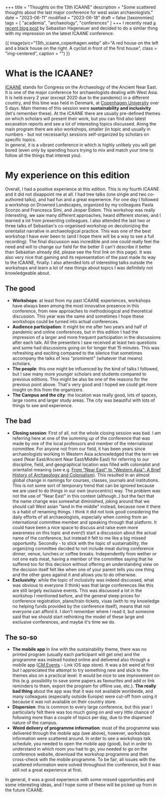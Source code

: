 +++
title = "Thoughts on the 13th ICAANE"
description = "Some scattered thoughts about the last major conference for west asian archaeologists."
date = "2023-06-11"
modified = "2023-06-18"
draft = false
[taxonomies]
tags = [ "academia", "archaeology", "conferences" ]
+++
I recently read [a recent blog post](https://itsmoreofacomment.com/2023/05/26/the-13th-icaane-in-copenhagen/) by Sebastian Hageneuer and decided to do a similar thing with my impression on the latest ICAANE conference.

{{ image(src="13th_icaane_copenhagen.webp" alt="A red house on the left and a black house on the right. A cyclist in front of the first house", class = "img-centered", caption = "") }}

# What is the ICAANE?

[ICAANE](http://www.icaane.net/) stands for Congress on the Archaeology of the Ancient Near East. It is one of the major conference for archaeologists dealing with West Asia. It is held every 2 year (except 2020 due to the pandemic) in a different country, and this time was held in Denmark, at [Copenhagen University](https://eventsignup.ku.dk/icaane13) over 5 days. Main themes of this session were **sustainability and inclusivity** (let's remember these). At the ICAANE there are usually pre-defined themes on which scholars will present their work, but you can find also latest excavation reports and see a lot of interesting topics discussed. Along the main program there are also workshops, smaller (in topic and usually in numbers - but not necessarily) sessions self-organized by scholars on specific topics.  
In general, it is a vibrant conference in which is highly unlikely you will get bored (even only by spending hours trying to mix and match your time to follow all the things that interest you).

# My experience on this edition

Overall, I had a positive experience at this edition. This is my fourth ICAANE and it did not disappoint me at all. I had tree talks (one single and two co-authored talks), and had fun and a great experience. For one day I followed a workshop on Drowned Landscapes, organized by my colleagues Paola Sconzo and Francesca Simi, and Jesper Eidem. This workshop was really interesting, we saw many different approaches, heard different stories, and I learned a lot from presenting colleagues. I also attended the last two or three talks of Sebastian's co-organised workshop on decolonizing the orientalist narrative in archaeological practice. This was one of the best workshop I have ever been to (and I hope there will be a way to see a full recording). The final discussion was incredible and one could really feel the need and will to change our field for the better (I can't describe it better than Sebastian already did, please see the first link on this page). It was also very nice that gaming and its representation of the past made its way to the ICAANE, finally. I also attended lots of interesting talks outside the workshops and learn a lot of new things about topics I was definitely not knowledgeable about.

## The good

- **Workshops**: at least from my past ICAANE experiences, workshops have always been among the most innovative presence in this conference, from new approaches to methodological and theoretical discussion. This year was the same and sometimes I hope these workshops could be turned into actual conferences.  
- **Audience participation**: it might be me after two years and half of pandemic and online conferences, but in this edition I had the impression of a larger and more frequent participation in the discussions after each talk. All the presenters I saw received at least two questions and some had discussions going on for longer that 15 minutes. This was refreshing and exciting compared to the silence that sometimes accompany the talks of less "prominent" (whatever that means) scholars.
- **The people**: this one might be influenced by the kind of talks I followed, but I saw many more younger scholars and students compared to previous editions. This might be also be one of the reasons for the previous point above. That's very good and I hoped we could get more insight on this from the organizers.
- **The Campus and the city**: the location was really good, lots of spaces, large rooms and larger study areas. The city was beautiful with lots of things to see and experience.

## The bad

- **Closing session**: First of all, not the whole closing session was bad. I am referring here at one of the summing up of the conference that was made by one of the local professors and member of the international committee. For anyone not from our field, it has been years since archaeologists working in Western Asia acknowledged that the term we used (Near East/Ancient Near East/Middle East) for referring to our discipline, field, and geographical location was filled with colonialist and orientalist meaning (see e.g. [From "Near East" to "Western Asia": A Brief History of Archaeology and Colonialism](https://web.archive.org/web/20230314180408/https://www.themorgan.org/blog/near-east-western-asia-brief-history-archaeology-and-colonialism)). This resulted in an almost global change in namings for courses, classes, journals and institutions. This is not some sort of temporary trend that can be ignored because we are used to do things in our own (eurocentric) way. The problem was not the use of "Near East" in this context (although..) but the fact that the name change was somewhat diminished, joking around that we should call West asian "land in the middle" instead, because now it there is a habit of renaming things. I think it did not look good considering the daily efforts of all archaeologists, especially when coming from an international committee member and speaking through that platform. It could have been a nice space to discuss and raise even more awareness on this topic and even(!) start a discussion about the actual name of the conference, but instead it felt to me like a big missed opportunity. Secondly - to stick with the topic of sustainability, the organizing committee decided to not include meat during conference dinner, venue, lunches or coffee breaks. Independently from wether or not one eats meat, having a member of the committee saying that he suffered too for this decision without offering an understanding view on the decision itself felt like when one of your parent tells you one thing and the other goes against it and allows you to do otherwise.
- **Exclusivity**: while the topic of inclusivity was indeed discussed, what was obvious to everyone (I think) was that large conferences like this are still largely exclusive events. This was discussed a lot in the workshop I mentioned before, and the general steep prices for conference registration, plane/train tickets, visas (with to my knowledge no helping funds provided by the conference itself), means that not everyone can afford it. I don't remember where I read it, but someone said that we should start rethinking the model of these large and exclusive conferences, and maybe it's time we do.

## The so-so

- **The mobile app** In line with the sustainability theme, there was no printed program (usually each participant will get one) and the programme was instead hosted online and delivered also through a mobile app ([CM Events](https://apps.apple.com/no/app/cm-events/id1182361904) - Link iOS app store). It was a bit weird at first but I appreciated the attempt to try something new and stick to the themes also on a practical level. It would be nice to see improvement on this (e.g. possibility to save some papers as favourites and add or link reminders to them, export the program for offline use, etc.). **The really bad thing** about the app was that it was not available worldwide, and many colleagues (especially outside Europe) were cut-off from using it because it was not available on their country store. 
- **Dispersion**: this is common to every large conference, but this year I particularly felt there was too much going on and very little chance of following more than a couple of topics per day, due to the dispersed nature of the campus.
- **Weird delivery of programme information**: most of the programme was delivered through the mobile app (see above), however, workshops information were scattered around. In order to see a workshops talk schedule, you needed to open the mobile app (good), but in order to understand in which room you had to go, you needed to go on the conference website, download the workshop programme and then cross-check with the mobile programme. To be fair, all issues with the scattered information were solved throughout the conference, but it was still not a great experience at first.

In general, it was a good experience with some missed opportunities and some interesting ideas, and I hope some of these will be picked up from in the future ICAANE.